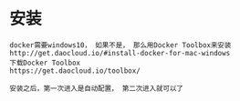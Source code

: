 
# 安装


	docker需要windows10， 如果不是， 那么用Docker Toolbox来安装
	http://get.daocloud.io/#install-docker-for-mac-windows
	下载Docker Toolbox
	https://get.daocloud.io/toolbox/

	安装之后，第一次进入是自动配置， 第二次进入就可以了


	